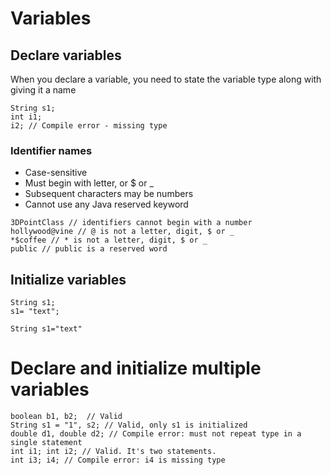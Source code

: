 # Variables

## Declare variables
When you declare a variable, you need to state the variable type along with giving it a
name

```
String s1;
int i1;
i2; // Compile error - missing type
```

### Identifier names 
* Case-sensitive
* Must begin with letter, or $ or _
* Subsequent characters may be numbers
* Cannot use any Java reserved keyword

```
3DPointClass // identifiers cannot begin with a number
hollywood@vine // @ is not a letter, digit, $ or _
*$coffee // * is not a letter, digit, $ or _
public // public is a reserved word 
```

## Initialize variables
```
String s1;
s1= "text";

String s1="text"
```

# Declare and initialize multiple variables
```
boolean b1, b2;  // Valid
String s1 = "1", s2; // Valid, only s1 is initialized
double d1, double d2; // Compile error: must not repeat type in a single statement
int i1; int i2; // Valid. It's two statements.
int i3; i4; // Compile error: i4 is missing type
```


